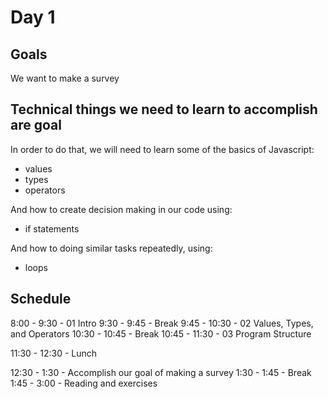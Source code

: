 # Day 1

## Goals

We want to make a survey

## Technical things we need to learn to accomplish are goal

In order to do that, we will need to learn some of the basics of Javascript:

-   values
-   types
-   operators

And how to create decision making in our code using:

-   if statements

And how to doing similar tasks repeatedly, using:

-   loops

## Schedule

8:00 - 9:30 - 01 Intro
9:30 - 9:45 - Break
9:45 - 10:30 - 02 Values, Types, and Operators
10:30 - 10:45 - Break
10:45 - 11:30 - 03 Program Structure

11:30 - 12:30 - Lunch

12:30 - 1:30 - Accomplish our goal of making a survey
1:30 - 1:45 - Break
1:45 - 3:00 - Reading and exercises
